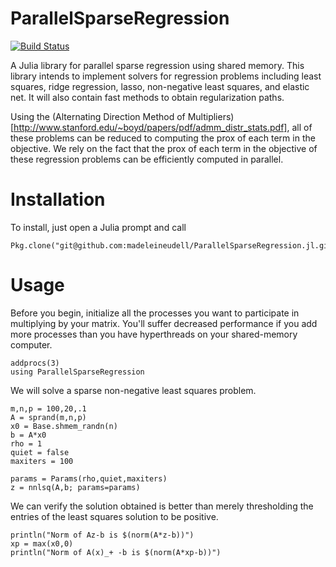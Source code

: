 # ParallelSparseRegression

[![Build Status](https://travis-ci.org/madeleineudell/ParallelSparseRegression.jl.png)](https://travis-ci.org/madeleineudell/ParallelSparseRegression.jl)

A Julia library for parallel sparse regression using shared memory.
This library intends to implement solvers for regression problems
including least squares, ridge regression, lasso, non-negative least squares,
and elastic net.
It will also contain fast methods to obtain regularization paths.

Using the (Alternating Direction Method of Multipliers)[http://www.stanford.edu/~boyd/papers/pdf/admm_distr_stats.pdf],
all of these problems can be reduced to computing the prox of each term in the objective.
We rely on the fact that the prox of each term in the objective
of these regression problems can be efficiently computed in parallel.

# Installation

To install, just open a Julia prompt and call

    Pkg.clone("git@github.com:madeleineudell/ParallelSparseRegression.jl.git")
	
# Usage

Before you begin, initialize all the processes you want to participate in multiplying by your matrix.
You'll suffer decreased performance if you add more processes 
than you have hyperthreads on your shared-memory computer.

    addprocs(3)
    using ParallelSparseRegression
    
We will solve a sparse non-negative least squares problem.

    m,n,p = 100,20,.1
    A = sprand(m,n,p)
    x0 = Base.shmem_randn(n)
    b = A*x0
    rho = 1
    quiet = false
    maxiters = 100

    params = Params(rho,quiet,maxiters)
    z = nnlsq(A,b; params=params)

We can verify the solution obtained is better than merely thresholding
the entries of the least squares solution to be positive.

    println("Norm of Az-b is $(norm(A*z-b))")
    xp = max(x0,0)
    println("Norm of A(x)_+ -b is $(norm(A*xp-b))")
  
